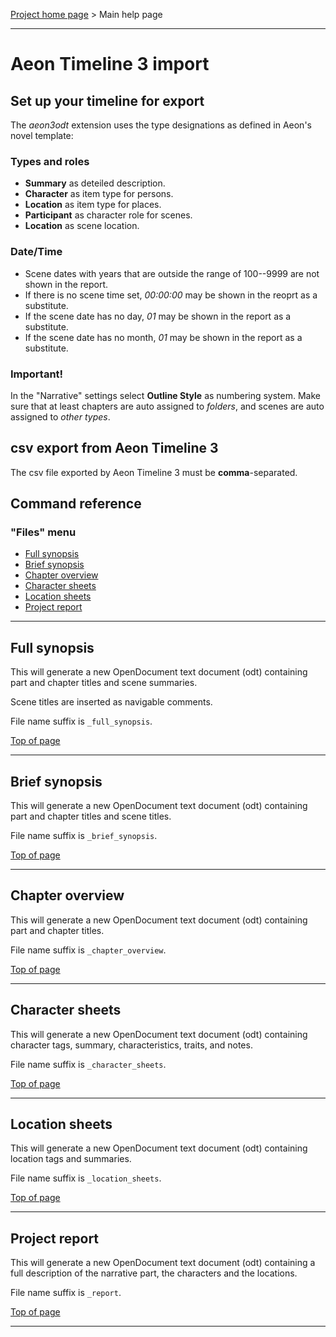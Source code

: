 [Project home page](https://peter88213.github.io/aeon3odt/) > Main help page

------------------------------------------------------------------------

# Aeon Timeline 3 import

## Set up your timeline for export

The *aeon3odt* extension uses the type designations as defined in Aeon's novel template:

### Types and roles

- **Summary** as deteiled description. 
- **Character** as item type for persons.
- **Location** as item type for places.
- **Participant** as character role for scenes.
- **Location** as scene location.

### Date/Time

- Scene dates with years that are outside the range of 100--9999 are not shown in the report.
- If there is no scene time set, *00:00:00* may be shown in the reoprt as a substitute.
- If the scene date has no day, *01* may be shown in the report as a substitute. 
- If the scene date has no month, *01* may be shown in the report as a substitute. 

### Important! 

In the "Narrative" settings select **Outline Style** as numbering system. Make sure that at least chapters are auto assigned to *folders*, and scenes are auto assigned to *other types*.

## csv export from Aeon Timeline 3

The csv file exported by Aeon Timeline 3 must be **comma**-separated.

## Command reference

### "Files" menu

-   [Full synopsis](#full-synopsis)
-   [Brief synopsis](#brief-synopsis)
-   [Chapter overview](#chapter-overview)
-   [Character sheets](#character-sheets)
-   [Location sheets](#location-sheets)
-   [Project report](#project-report)

------------------------------------------------------------------------

## Full synopsis

This will generate a new OpenDocument text document (odt) containing part 
and chapter titles and scene summaries. 

Scene titles are inserted as navigable comments.

File name suffix is `_full_synopsis`.

[Top of page](#top)

------------------------------------------------------------------------

## Brief synopsis

This will generate a new OpenDocument text document (odt) containing part
and chapter titles and scene titles. 

File name suffix is `_brief_synopsis`.

[Top of page](#top)

------------------------------------------------------------------------

## Chapter overview

This will generate a new OpenDocument text document (odt) containing part
and chapter titles. 

File name suffix is `_chapter_overview`.

[Top of page](#top)

------------------------------------------------------------------------

## Character sheets

This will generate a new OpenDocument text document (odt) containing
character tags, summary, characteristics, traits, and notes. 

File name suffix is
`_character_sheets`.

[Top of page](#top)

------------------------------------------------------------------------

## Location sheets

This will generate a new OpenDocument text document (odt) containing
location tags and summaries. 

File name suffix is `_location_sheets`.

[Top of page](#top)

------------------------------------------------------------------------


## Project report

This will generate a new OpenDocument text document (odt) containing 
a full description of the narrative part, the characters and the locations. 
 
File name suffix is `_report`.

[Top of page](#top)

------------------------------------------------------------------------

